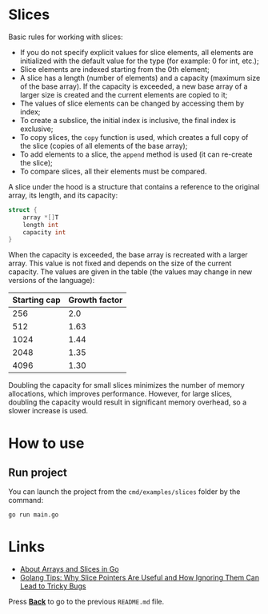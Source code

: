 # Slices

Basic rules for working with slices:

- If you do not specify explicit values ​​for slice elements, all elements are initialized with the default value for the type (for example: 0 for int, etc.);
- Slice elements are indexed starting from the 0th element;
- A slice has a length (number of elements) and a capacity (maximum size of the base array). If the capacity is exceeded, a new base array of a larger size is created and the current elements are copied to it;
- The values ​​of slice elements can be changed by accessing them by index;
- To create a subslice, the initial index is inclusive, the final index is exclusive;
- To copy slices, the `copy` function is used, which creates a full copy of the slice (copies of all elements of the base array);
- To add elements to a slice, the `append` method is used (it can re-create the slice);
- To compare slices, all their elements must be compared.

A slice under the hood is a structure that contains a reference to the original array, its length, and its capacity:

```go
struct {
	array *[]T
	length int
	capacity int
}
```

When the capacity is exceeded, the base array is recreated with a larger array. This value is not fixed and depends on the size of the current capacity. The values ​​are given in the table (the values ​​may change in new versions of the language):

| Starting cap  | Growth factor |
| ------------- | ------------- |
| 256 | 2.0 |
| 512 | 1.63 |
| 1024 | 1.44 |
| 2048 | 1.35 |
| 4096 | 1.30 |

Doubling the capacity for small slices minimizes the number of memory allocations, which improves performance. However, for large slices, doubling the capacity would result in significant memory overhead, so a slower increase is used.

# How to use

## Run project

You can launch the project from the `cmd/examples/slices` folder by the command:

```cmd
go run main.go
```

# Links

* [About Arrays and Slices in Go](https://habr.com/ru/articles/739754/ "Article on Habr")
* [Golang Tips: Why Slice Pointers Are Useful and How Ignoring Them Can Lead to Tricky Bugs](https://habr.com/ru/articles/525940/ "Article on Habr")

Press **[Back](../README.md "Return to previous README.md")** to go to the previous `README.md` file.